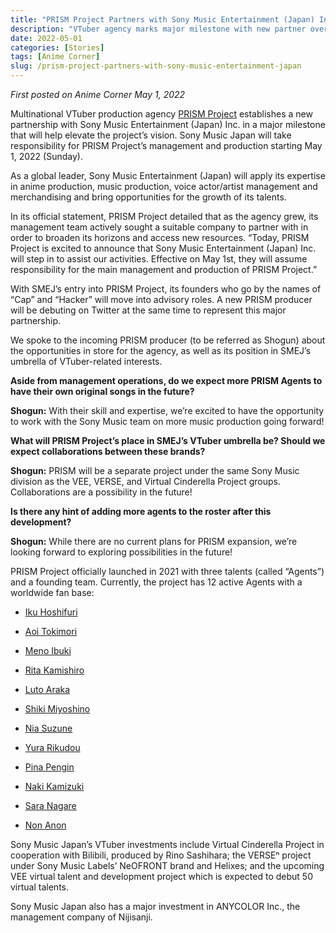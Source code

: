 ```yaml
---
title: "PRISM Project Partners with Sony Music Entertainment (Japan) Inc."
description: "VTuber agency marks major milestone with new partner overseeing production starting May 1, 2022"
date: 2022-05-01
categories: [Stories]
tags: [Anime Corner]
slug: /prism-project-partners-with-sony-music-entertainment-japan
---
```


_First posted on Anime Corner May 1, 2022_

Multinational VTuber production agency [PRISM Project](https://www.prismproject.jp/) establishes a new partnership with Sony Music Entertainment (Japan) Inc. in a major milestone that will help elevate the project’s vision. Sony Music Japan will take responsibility for PRISM Project’s management and production starting May 1, 2022 (Sunday). 

As a global leader, Sony Music Entertainment (Japan) will apply its expertise in anime production, music production, voice actor/artist management and merchandising and bring opportunities for the growth of its talents. 

In its official statement, PRISM Project detailed that as the agency grew, its management team actively sought a suitable company to partner with in order to broaden its horizons and access new resources. “Today, PRISM Project is excited to announce that Sony Music Entertainment (Japan) Inc. will step in to assist our activities. Effective on May 1st, they will assume responsibility for the main management and production of PRISM Project.”

With SMEJ’s entry into PRISM Project, its founders who go by the names of “Cap” and “Hacker” will move into advisory roles. A new PRISM producer will be debuting on Twitter at the same time to represent this major partnership. 

We spoke to the incoming PRISM producer (to be referred as Shogun) about the opportunities in store for the agency, as well as its position in SMEJ’s umbrella of VTuber-related interests.

**Aside from management operations, do we expect more PRISM Agents to have their own original songs in the future?**

**Shogun:** With their skill and expertise, we’re excited to have the opportunity to work with the Sony Music team on more music production going forward!

**What will PRISM Project’s place in SMEJ’s VTuber umbrella be? Should we expect collaborations between these brands?**

**Shogun:** PRISM will be a separate project under the same Sony Music division as the VEE, VERSE, and Virtual Cinderella Project groups. Collaborations are a possibility in the future!

**Is there any hint of adding more agents to the roster after this development?**

**Shogun:** While there are no current plans for PRISM expansion, we’re looking forward to exploring possibilities in the future!

PRISM Project officially launched in 2021 with three talents (called “Agents”) and a founding team. Currently, the project has 12 active Agents with a worldwide fan base:

- [Iku Hoshifuri](https://www.youtube.com/c/IkuHoshifuri)
- [Aoi Tokimori](https://www.youtube.com/c/AoiTokimori)
- [Meno Ibuki](https://www.youtube.com/c/MenoIbuki)
- [Rita Kamishiro](https://www.youtube.com/c/RitaKamishiro)

- [Luto Araka](https://www.youtube.com/c/LutoAraka)
- [Shiki Miyoshino](https://www.youtube.com/c/ShikiMiyoshino)
- [Nia Suzune](https://www.youtube.com/c/NiaSuzune)
- [Yura Rikudou](https://www.youtube.com/c/YuraRikudou)

- [Pina Pengin](https://www.youtube.com/c/PinaPengin)
- [Naki Kamizuki](https://www.youtube.com/c/NakiKamizuki)
- [Sara Nagare](https://www.youtube.com/c/SaraNagare)
- [Non Anon](https://www.youtube.com/c/NonAnon)

Sony Music Japan’s VTuber investments include Virtual Cinderella Project in cooperation with Bilibili, produced by Rino Sashihara; the VERSEⁿ project under Sony Music Labels’ NeOFRONT brand and Helixes; and the upcoming VEE virtual talent and development project which is expected to debut 50 virtual talents. 

Sony Music Japan also has a major investment in ANYCOLOR Inc., the management company of Nijisanji.